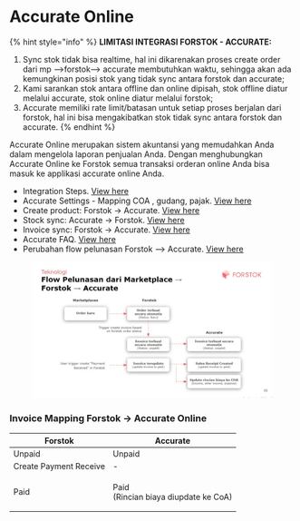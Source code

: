 # Accurate Online

{% hint style="info" %}
**LIMITASI INTEGRASI FORSTOK - ACCURATE:**&#x20;

1. Sync stok tidak bisa realtime, hal ini dikarenakan proses create order dari mp -->forstok--> accurate membutuhkan waktu, sehingga akan ada kemungkinan posisi stok yang tidak sync antara forstok dan accurate;&#x20;
2. Kami sarankan stok antara offline dan online dipisah, stok offline diatur melalui accurate, stok online diatur melalui forstok;
3. Accurate memiliki rate limit/batasan untuk setiap proses berjalan dari forstok, hal ini bisa mengakibatkan stok tidak sync antara forstok dan accurate.
{% endhint %}

Accurate Online merupakan sistem akuntansi yang memudahkan Anda dalam mengelola laporan penjualan Anda. Dengan menghubungkan Accurate Online ke Forstok semua transaksi orderan online Anda bisa masuk ke applikasi accurate online Anda.&#x20;

* Integration Steps. [View here](integrasi-accurate-online.md)
* Accurate Settings - Mapping COA , gudang, pajak. [View here](accurate-settings-mapping-coa-gudang-pajak-dan-detail-amount.md)
* Create product: Forstok → Accurate. [View here](create-product-forstok-ke-accurate.md)
* Stock sync: Accurate → Forstok. [View here](sinkronisasi-stok-accurate-ke-forstok.md)
* Invoice sync: Forstok → Accurate. [View here](sync-invoice-forstok-accurate.md)
* Accurate FAQ. [View here](faq-accurate.md)
* Perubahan flow pelunasan Forstok --> Accurate. [View here](perubahan-flow-pelunasan-forstok-accurate.md)

<figure><img src="../../../.gitbook/assets/image (7) (2).png" alt=""><figcaption></figcaption></figure>

### **Invoice Mapping Forstok** → **Accurate Online**

| **Forstok**            | **Accurate**                                   |
| ---------------------- | ---------------------------------------------- |
| Unpaid                 | Unpaid                                         |
| Create Payment Receive | -                                              |
| Paid                   | <p>Paid<br>(Rincian biaya diupdate ke CoA)</p> |

